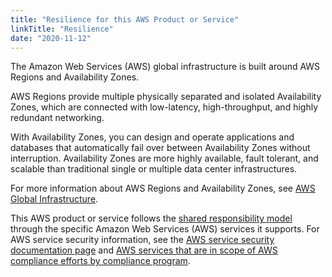 ```yaml
---
title: "Resilience for this AWS Product or Service"
linkTitle: "Resilience"
date: "2020-11-12"
---
```


The Amazon Web Services (AWS) global infrastructure is built around AWS Regions and Availability Zones.

AWS Regions provide multiple physically separated and isolated Availability Zones, which are connected with low-latency,
high-throughput, and highly redundant networking.

With Availability Zones, you can design and operate applications and databases that automatically fail over between
Availability Zones without interruption. Availability Zones are more highly available, fault tolerant, and scalable than
traditional single or multiple data center infrastructures.

For more information about AWS Regions and Availability Zones,
see [AWS Global Infrastructure](https://aws.amazon.com/about-aws/global-infrastructure/).

This AWS product or service follows
the [shared responsibility model](https://aws.amazon.com/compliance/shared-responsibility-model) through the specific
Amazon Web Services (AWS)
services it supports. For AWS service security information, see
the [AWS service security documentation page](https://aws.amazon.com/security/?id=docs_gateway#aws-security)
and [AWS services that are in scope of AWS compliance efforts by compliance program](https://aws.amazon.com/compliance/services-in-scope/). 
